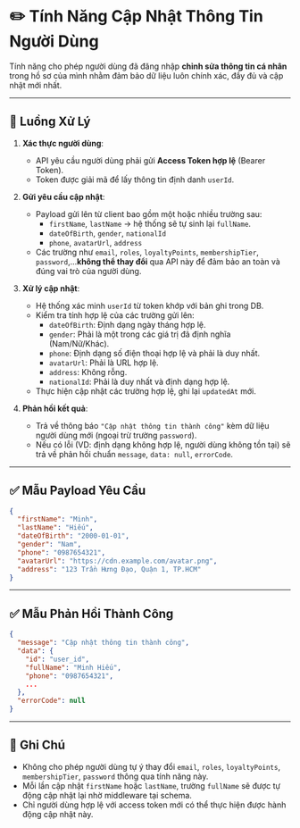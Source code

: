# ✏️ Tính Năng Cập Nhật Thông Tin Người Dùng

Tính năng cho phép người dùng đã đăng nhập **chỉnh sửa thông tin cá nhân** trong hồ sơ của mình nhằm đảm bảo dữ liệu luôn chính xác, đầy đủ và cập nhật mới nhất.

---

## 🧭 Luồng Xử Lý

1. **Xác thực người dùng**:
   - API yêu cầu người dùng phải gửi **Access Token hợp lệ** (Bearer Token).
   - Token được giải mã để lấy thông tin định danh `userId`.

2. **Gửi yêu cầu cập nhật**:
   - Payload gửi lên từ client bao gồm một hoặc nhiều trường sau:
     - `firstName`, `lastName` → hệ thống sẽ tự sinh lại `fullName`.
     - `dateOfBirth`, `gender`, `nationalId`
     - `phone`, `avatarUrl`, `address`
   - Các trường như `email`, `roles`, `loyaltyPoints`, `membershipTier`, `password`,...**không thể thay đổi** qua API này để đảm bảo an toàn và đúng vai trò của người dùng.

3. **Xử lý cập nhật**:
   - Hệ thống xác minh `userId` từ token khớp với bản ghi trong DB.
   - Kiểm tra tính hợp lệ của các trường gửi lên:
     - `dateOfBirth`: Định dạng ngày tháng hợp lệ.
     - `gender`: Phải là một trong các giá trị đã định nghĩa (Nam/Nữ/Khác).
     - `phone`: Định dạng số điện thoại hợp lệ và phải là duy nhất.
     - `avatarUrl`: Phải là URL hợp lệ.
     - `address`: Không rỗng.
     - `nationalId`: Phải là duy nhất và định dạng hợp lệ.
   - Thực hiện cập nhật các trường hợp lệ, ghi lại `updatedAt` mới.

4. **Phản hồi kết quả**:
   - Trả về thông báo `"Cập nhật thông tin thành công"` kèm dữ liệu người dùng mới (ngoại trừ trường `password`).
   - Nếu có lỗi (VD: định dạng không hợp lệ, người dùng không tồn tại) sẽ trả về phản hồi chuẩn `message`, `data: null`, `errorCode`.

---

## ✅ Mẫu Payload Yêu Cầu

```json
{
  "firstName": "Minh",
  "lastName": "Hiếu",
  "dateOfBirth": "2000-01-01",
  "gender": "Nam",
  "phone": "0987654321",
  "avatarUrl": "https://cdn.example.com/avatar.png",
  "address": "123 Trần Hưng Đạo, Quận 1, TP.HCM"
}
```

---

## ✅ Mẫu Phản Hồi Thành Công

```json
{
  "message": "Cập nhật thông tin thành công",
  "data": {
    "id": "user_id",
    "fullName": "Minh Hiếu",
    "phone": "0987654321",
    ...
  },
  "errorCode": null
}
```

---

## 📌 Ghi Chú

- Không cho phép người dùng tự ý thay đổi `email`, `roles`, `loyaltyPoints`, `membershipTier`, `password` thông qua tính năng này.
- Mỗi lần cập nhật `firstName` hoặc `lastName`, trường `fullName` sẽ được tự động cập nhật lại nhờ middleware tại schema.
- Chỉ người dùng hợp lệ với access token mới có thể thực hiện được hành động cập nhật này.

